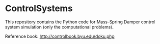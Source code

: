 # ControlSystems
This repository contains the Python code for Mass-Spring Damper control system simulation 
             (only the computational problems). 

Reference book: http://controlbook.byu.edu/doku.php
